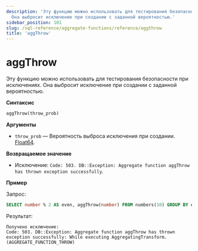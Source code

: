 ```yaml
---
description: 'Эту функцию можно использовать для тестирования безопасности при исключениях.
  Она выбросит исключение при создании с заданной вероятностью.'
sidebar_position: 101
slug: /sql-reference/aggregate-functions/reference/aggthrow
title: 'aggThrow'
---
```



# aggThrow

Эту функцию можно использовать для тестирования безопасности при исключениях. Она выбросит исключение при создании с заданной вероятностью.

**Синтаксис**

```sql
aggThrow(throw_prob)
```

**Аргументы**

- `throw_prob` — Вероятность выброса исключения при создании. [Float64](../../data-types/float.md).

**Возвращаемое значение**

- Исключение: `Code: 503. DB::Exception: Aggregate function aggThrow has thrown exception successfully`.

**Пример**

Запрос:

```sql
SELECT number % 2 AS even, aggThrow(number) FROM numbers(10) GROUP BY even;
```

Результат:

```response
Получено исключение:
Code: 503. DB::Exception: Aggregate function aggThrow has thrown exception successfully: While executing AggregatingTransform. (AGGREGATE_FUNCTION_THROW)
```
